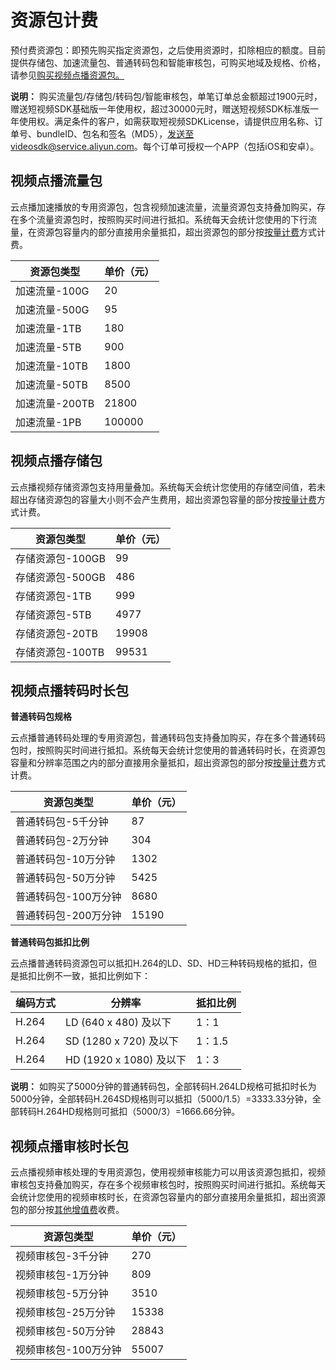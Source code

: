 # 资源包计费

预付费资源包：即预先购买指定资源包，之后使用资源时，扣除相应的额度。目前提供存储包、加速流量包、普通转码包和智能审核包，可购买地域及规格、价格，请参见[购买视频点播资源包。](https://common-buy.aliyun.com/?&&commodityCode=vodflowbag#/buy)

**说明：** 购买流量包/存储包/转码包/智能审核包，单笔订单总金额超过1900元时，赠送短视频SDK基础版一年使用权，超过30000元时，赠送短视频SDK标准版一年使用权。满足条件的客户，如需获取短视频SDKLicense，请提供应用名称、订单号、bundleID、包名和签名（MD5），发送至videosdk@service.aliyun.com。每个订单可授权一个APP（包括iOS和安卓）。

## 视频点播流量包

云点播加速播放的专用资源包，包含视频加速流量，流量资源包支持叠加购买，存在多个流量资源包时，按照购买时间进行抵扣。系统每天会统计您使用的下行流量，在资源包容量内的部分直接用余量抵扣，超出资源包的部分按[按量计费](/cn.zh-CN/产品定价/计费概述/按量计费.md)方式计费。

|资源包类型|单价（元）|
|-----|-----|
|加速流量-100G|20|
|加速流量-500G|95|
|加速流量-1TB|180|
|加速流量-5TB|900|
|加速流量-10TB|1800|
|加速流量-50TB|8500|
|加速流量-200TB|21800|
|加速流量-1PB|100000|

## 视频点播存储包

云点播视频存储资源包支持用量叠加。系统每天会统计您使用的存储空间值，若未超出存储资源包的容量大小则不会产生费用，超出资源包容量的部分按[按量计费](/cn.zh-CN/产品定价/计费概述/按量计费.md)方式计费。

|资源包类型|单价（元）|
|-----|-----|
|存储资源包-100GB|99|
|存储资源包-500GB|486|
|存储资源包-1TB|999|
|存储资源包-5TB|4977|
|存储资源包-20TB|19908|
|存储资源包-100TB|99531|

## 视频点播转码时长包

**普通转码包规格**

云点播普通转码处理的专用资源包，普通转码包支持叠加购买，存在多个普通转码包时，按照购买时间进行抵扣。系统每天会统计您使用的普通转码时长，在资源包容量和分辨率范围之内的部分直接用余量抵扣，超出资源包的部分按[按量计费](/cn.zh-CN/产品定价/计费概述/按量计费.md)方式计费。

|资源包类型|单价（元）|
|-----|-----|
|普通转码包-5千分钟|87|
|普通转码包-2万分钟|304|
|普通转码包-10万分钟|1302|
|普通转码包-50万分钟|5425|
|普通转码包-100万分钟|8680|
|普通转码包-200万分钟|15190|

**普通转码包抵扣比例**

云点播普通转码资源包可以抵扣H.264的LD、SD、HD三种转码规格的抵扣，但是抵扣比例不一致，抵扣比例如下：

|编码方式|分辨率|抵扣比例|
|----|---|----|
|H.264|LD \(640 x 480\) 及以下|1：1|
|H.264|SD \(1280 x 720\) 及以下|1：1.5|
|H.264|HD \(1920 x 1080\) 及以下|1：3|

**说明：** 如购买了5000分钟的普通转码包，全部转码H.264LD规格可抵扣时长为5000分钟，全部转码H.264SD规格则可以抵扣（5000/1.5）=3333.33分钟，全部转码H.264HD规格则可抵扣（5000/3）=1666.66分钟。

## 视频点播审核时长包

云点播视频审核处理的专用资源包，使用视频审核能力可以用该资源包抵扣，视频审核包支持叠加购买，存在多个视频审核包时，按照购买时间进行抵扣。系统每天会统计您使用的视频审核时长，在资源包容量内的部分直接用余量抵扣，超出资源包的部分按[其他增值费](/cn.zh-CN/产品定价/计费概述/其他增值费.md)收费。

|资源包类型|单价（元）|
|-----|-----|
|视频审核包-3千分钟|270|
|视频审核包-1万分钟|809|
|视频审核包-5万分钟|3510|
|视频审核包-25万分钟|15338|
|视频审核包-50万分钟|28843|
|视频审核包-100万分钟|55007|

